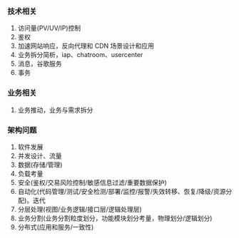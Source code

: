 ### 技术相关

1. 访问量(PV/UV/IP)控制
2. 鉴权
3. 加速网站响应，反向代理和 CDN 场景设计和应用
4. 业务拆分简析，iap、chatroom、usercenter
5. 消息，谷歌服务
6. 事务

### 业务相关

1. 业务推动，业务与需求拆分

### 架构问题

1. 软件发展
2. 并发设计、流量
3. 数据(存储/管理)
4. 负载考量
5. 安全(鉴权/交易风险控制/敏感信息过滤/重要数据保护)
6. 自动化(代码管理/测试/安全检测/部署/监控/报警/失效转移、恢复/降级/资源分配)。迭代
7. 分层处理(视图/业务逻辑/接口层/逻辑处理层)
8. 业务分割(业务分割粒度划分，功能模块划分考量，物理划分/逻辑划分)
9. 分布式(应用和服务/一致性)
